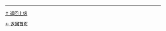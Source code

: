 



----
[↑ 返回上级](https://github.com/asin929/linux-software/blob/master/File-Processing/File-Processing.md)

[← 返回首页](https://github.com/asin929/linux-software)
